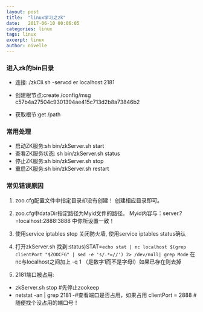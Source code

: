 ```yaml
---
layout: post
title:  "linux学习之zk"
date:   2017-06-10 00:06:05
categories: linux
tags: linux
excerpt: linux
author: nivelle
---
```


### 进入zk的bin目录

- 连接:./zkCli.sh -servcd er localhost:2181
- 创建根节点:create /config/msg c57b4a27504c9301394ae415c713d2b8a73846b2

- 获取根节:get /path

### 常用处理

- 启动ZK服务:sh bin/zkServer.sh start
- 查看ZK服务状态: sh bin/zkServer.sh status
- 停止ZK服务:sh bin/zkServer.sh stop
- 重启ZK服务:sh bin/zkServer.sh restart

### 常见错误原因

1. zoo.cfg配置文件中指定目录却没有创建！ 创建相应目录即可。

2. zoo.cfg中dataDir指定路径为Myid文件的路径。
Myid内容与：server.?=localhost:2888:3888 中你所设置一致！

3. 使用service iptables stop 关闭防火墙, 使用service iptables status确认

4. 打开zkServer.sh 找到:status)STAT=`echo stat | nc localhost $(grep clientPort "$ZOOCFG" | sed -e 's/.*=//') 2> /dev/null| grep Mode`
在nc与localhost之间加上 -q 1 （是数字1而不是字母l）如果已存在则去掉

5. 2181端口被占用: 

- zkServer.sh stop        #先停止zookeep
- netstat -an | grep 2181  -#查看端口是否占用，如果占用
clientPort = 2888       #随便找个没占用的端口号！
